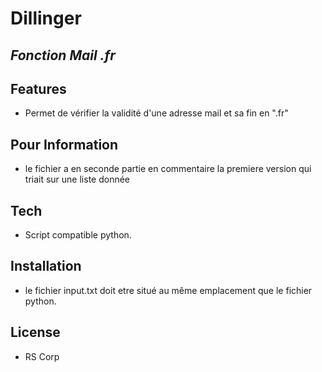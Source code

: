 # Dillinger
## _Fonction Mail .fr_

## Features

- Permet de vérifier la validité d'une adresse mail et sa fin en ".fr"

## Pour Information

- le fichier a en seconde partie en commentaire la premiere version qui triait sur une liste donnée


## Tech

- Script compatible python.

## Installation

- le fichier input.txt doit etre situé au même emplacement que le fichier python.

## License

- RS Corp 
